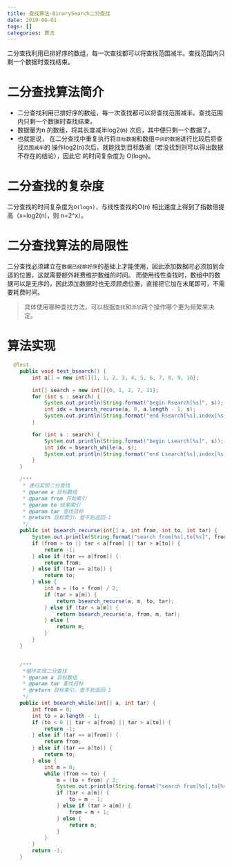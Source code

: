 ```yaml
---
title: 查找算法-BinarySearch二分查找
date: 2019-06-01
tags: []
categories: 算法
---
```


二分查找利用已排好序的数组，每一次查找都可以将查找范围减半。查找范围内只剩一个数据时查找结束。 
<!--more-->

# 二分查找算法简介
* 二分查找利用已排好序的数组，每一次查找都可以将查找范围减半。查找范围内只剩一个数据时查找结束。 
* 数据量为n 的数组，将其长度减半log2(n) 次后，其中便只剩一个数据了。
* 也就是说， 在二分查找中重复执行将`目标数据`和数组`中间的数据`进行比较后将查找`范围减半`的 操作log2(n)次后，就能找到目标数据（若没找到则可以得出数据不存在的结论），因此它 的时间复杂度为 O(logn)。

# 二分查找的复杂度
 二分查找的时间复杂度为`O(logn)`，与线性查找的O(n) 相比速度上得到了指数倍提高（x=log2(n)，则 n=2^x）。 

# 二分查找算法的局限性
二分查找必须建立在`数据已经排好序`的基础上才能使用，因此添加数据时必须加到合适的位置，这就需要额外耗费维护数组的时间。 
而使用线性查找时，数组中的数据可以是无序的，因此添加数据时也无须顾虑位置，直接把它加在末尾即可，不需要耗费时间。
>具体使用哪种查找方法，可以根据`查找`和`添加`两个操作哪个更为频繁来决定。

# 算法实现
```java
  @Test
    public void test_bsearch() {
        int a[] = new int[]{1, 1, 2, 3, 4, 5, 6, 7, 8, 9, 10};

        int[] search = new int[]{0, 1, 2, 7, 11};
        for (int s : search) {
            System.out.println(String.format("begin Rsearch[%s]", s));
            int idx = bsearch_recurse(a, 0, a.length - 1, s);
            System.out.println(String.format("end Rsearch[%s],index[%s]", s, idx));
        }

        for (int s : search) {
            System.out.println(String.format("begin Lsearch[%s]", s));
            int idx = bsearch_while(a, s);
            System.out.println(String.format("end Lsearch[%s],index[%s]", s, idx));
        }
    }

    /***
     * 递归实现二分查找
     * @param a 目标数组
     * @param from 开始索引
     * @param to 结果索引
     * @param tar 查找目标
     * @return 目标索引，查不到返回-1
     */
    public int bsearch_recurse(int[] a, int from, int to, int tar) {
        System.out.println(String.format("search from[%s],to[%s]", from, to));
        if (from > to || tar < a[from] || tar > a[to]) {
            return -1;
        } else if (tar == a[from]) {
            return from;
        } else if (tar == a[to]) {
            return to;
        } else {
            int m = (to + from) / 2;
            if (tar > a[m]) {
                return bsearch_recurse(a, m, to, tar);
            } else if (tar < a[m]) {
                return bsearch_recurse(a, from, m, tar);
            } else {
                return m;
            }
        }
    }


    /***
     *循环实现二分查找
     * @param a 目标数组
     * @param tar 查找目标
     * @return 目标索引，查不到返回-1
     */
    public int bsearch_while(int[] a, int tar) {
        int from = 0;
        int to = a.length - 1;
        if (to < 0 || tar < a[from] || tar > a[to]) {
            return -1;
        } else if (tar == a[from]) {
            return from;
        } else if (tar == a[to]) {
            return to;
        } else {
            int m = 0;
            while (from <= to) {
                m = (to + from) / 2;
                System.out.println(String.format("search from[%s],to[%s]", from, to));
                if (tar < a[m]) {
                    to = m - 1;
                } else if (tar > a[m]) {
                    from = m + 1;
                } else {
                    return m;
                }
            }
        }
        return -1;
    }
```

